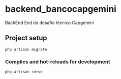 # backend_bancocapgemini

BackEnd End do desafio técnico Capgemini

## Project setup
```
php artisan migrate
```

### Compiles and hot-reloads for development
```
php artisan serve
```
